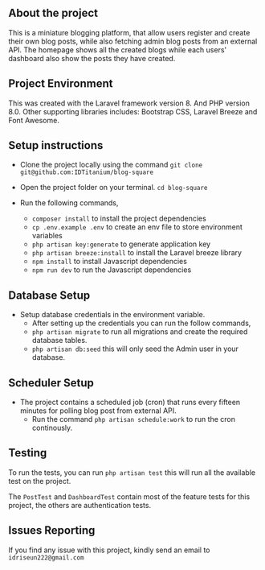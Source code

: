 ## About the project

This is a miniature blogging platform, that allow users register and create their own blog posts, while also fetching admin blog posts from an external API.
The homepage shows all the created blogs while each users' dashboard also show the posts they have created.

## Project Environment

This was created with the Laravel framework version 8. And PHP version 8.0.
Other supporting libraries includes: Bootstrap CSS, Laravel Breeze and Font Awesome.

## Setup instructions

- Clone the project locally using the command `git clone git@github.com:IDTitanium/blog-square`

- Open the project folder on your terminal. `cd blog-square`

- Run the following commands,
    - `composer install` to install the project dependencies
    - `cp .env.example .env` to create an env file to store environment variables
    - `php artisan key:generate` to generate application key
    - `php artisan breeze:install` to install the Laravel breeze library
    - `npm install` to install Javascript dependencies
    - `npm run dev` to run the Javascript dependencies

## Database Setup
- Setup database credentials in the environment variable.
    - After setting up the credentials you can run the follow commands,
    - `php artisan migrate` to run all migrations and create the required database tables.
    - `php artisan db:seed` this will only seed the Admin user in your database.

## Scheduler Setup
- The project contains a scheduled job (cron) that runs every fifteen minutes for polling blog post from external API.
    - Run the command `php artisan schedule:work` to run the cron continously.

## Testing
To run the tests, you can run `php artisan test` this will run all the available test on the project.

The `PostTest` and `DashboardTest` contain most of the feature tests for this  project, the others are authentication tests.


## Issues Reporting
If you find any issue with this project, kindly send an email to `idriseun222@gmail.com`
